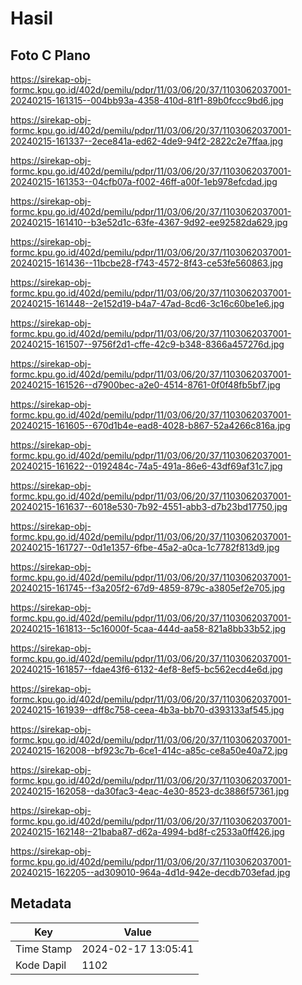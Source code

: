 # Hasil

## Foto C Plano

https://sirekap-obj-formc.kpu.go.id/402d/pemilu/pdpr/11/03/06/20/37/1103062037001-20240215-161315--004bb93a-4358-410d-81f1-89b0fccc9bd6.jpg

https://sirekap-obj-formc.kpu.go.id/402d/pemilu/pdpr/11/03/06/20/37/1103062037001-20240215-161337--2ece841a-ed62-4de9-94f2-2822c2e7ffaa.jpg

https://sirekap-obj-formc.kpu.go.id/402d/pemilu/pdpr/11/03/06/20/37/1103062037001-20240215-161353--04cfb07a-f002-46ff-a00f-1eb978efcdad.jpg

https://sirekap-obj-formc.kpu.go.id/402d/pemilu/pdpr/11/03/06/20/37/1103062037001-20240215-161410--b3e52d1c-63fe-4367-9d92-ee92582da629.jpg

https://sirekap-obj-formc.kpu.go.id/402d/pemilu/pdpr/11/03/06/20/37/1103062037001-20240215-161436--11bcbe28-f743-4572-8f43-ce53fe560863.jpg

https://sirekap-obj-formc.kpu.go.id/402d/pemilu/pdpr/11/03/06/20/37/1103062037001-20240215-161448--2e152d19-b4a7-47ad-8cd6-3c16c60be1e6.jpg

https://sirekap-obj-formc.kpu.go.id/402d/pemilu/pdpr/11/03/06/20/37/1103062037001-20240215-161507--9756f2d1-cffe-42c9-b348-8366a457276d.jpg

https://sirekap-obj-formc.kpu.go.id/402d/pemilu/pdpr/11/03/06/20/37/1103062037001-20240215-161526--d7900bec-a2e0-4514-8761-0f0f48fb5bf7.jpg

https://sirekap-obj-formc.kpu.go.id/402d/pemilu/pdpr/11/03/06/20/37/1103062037001-20240215-161605--670d1b4e-ead8-4028-b867-52a4266c816a.jpg

https://sirekap-obj-formc.kpu.go.id/402d/pemilu/pdpr/11/03/06/20/37/1103062037001-20240215-161622--0192484c-74a5-491a-86e6-43df69af31c7.jpg

https://sirekap-obj-formc.kpu.go.id/402d/pemilu/pdpr/11/03/06/20/37/1103062037001-20240215-161637--6018e530-7b92-4551-abb3-d7b23bd17750.jpg

https://sirekap-obj-formc.kpu.go.id/402d/pemilu/pdpr/11/03/06/20/37/1103062037001-20240215-161727--0d1e1357-6fbe-45a2-a0ca-1c7782f813d9.jpg

https://sirekap-obj-formc.kpu.go.id/402d/pemilu/pdpr/11/03/06/20/37/1103062037001-20240215-161745--f3a205f2-67d9-4859-879c-a3805ef2e705.jpg

https://sirekap-obj-formc.kpu.go.id/402d/pemilu/pdpr/11/03/06/20/37/1103062037001-20240215-161813--5c16000f-5caa-444d-aa58-821a8bb33b52.jpg

https://sirekap-obj-formc.kpu.go.id/402d/pemilu/pdpr/11/03/06/20/37/1103062037001-20240215-161857--fdae43f6-6132-4ef8-8ef5-bc562ecd4e6d.jpg

https://sirekap-obj-formc.kpu.go.id/402d/pemilu/pdpr/11/03/06/20/37/1103062037001-20240215-161939--dff8c758-ceea-4b3a-bb70-d393133af545.jpg

https://sirekap-obj-formc.kpu.go.id/402d/pemilu/pdpr/11/03/06/20/37/1103062037001-20240215-162008--bf923c7b-6ce1-414c-a85c-ce8a50e40a72.jpg

https://sirekap-obj-formc.kpu.go.id/402d/pemilu/pdpr/11/03/06/20/37/1103062037001-20240215-162058--da30fac3-4eac-4e30-8523-dc3886f57361.jpg

https://sirekap-obj-formc.kpu.go.id/402d/pemilu/pdpr/11/03/06/20/37/1103062037001-20240215-162148--21baba87-d62a-4994-bd8f-c2533a0ff426.jpg

https://sirekap-obj-formc.kpu.go.id/402d/pemilu/pdpr/11/03/06/20/37/1103062037001-20240215-162205--ad309010-964a-4d1d-942e-decdb703efad.jpg


## Metadata

| Key        | Value               |
| ---------- | ------------------- |
| Time Stamp | 2024-02-17 13:05:41 |
| Kode Dapil | 1102                |



